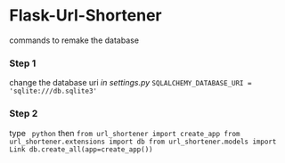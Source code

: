# Flask-Url-Shortener

commands to remake the database

### Step 1 
change the database uri 
*in settings.py*
`SQLALCHEMY_DATABASE_URI =  'sqlite:///db.sqlite3' `

### Step 2
type ` python`
then
`from url_shortener import create_app
from url_shortener.extensions import db
from url_shortener.models import Link
db.create_all(app=create_app())`
